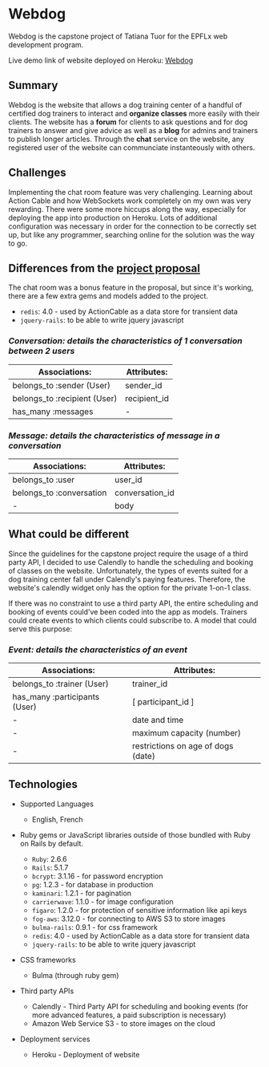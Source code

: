 # Webdog

Webdog is the capstone project of Tatiana Tuor for the EPFLx web development program. 

Live demo link of website deployed on Heroku: [Webdog](https://chilling-caverns-73628.herokuapp.com/)


## Summary

Webdog is the website that allows a dog training center of a handful of certified dog trainers to interact and **organize classes** more easily with their clients. The website has a **forum** for clients to ask questions and for dog trainers to answer and give advice as well as a **blog** for admins and trainers to publish longer articles. Through the **chat** service on the website, any registered user of the website can communciate instanteously with others.

## Challenges

Implementing the chat room feature was very challenging. Learning about Action Cable and how WebSockets work completely on my own was very rewarding. There were some more hiccups along the way, especially for deploying the app into production on Heroku. Lots of additional configuration was necessary in order for the connection to be correctly set up, but like any programmer, searching online for the solution was the way to go. 

## Differences from the [project proposal](https://github.com/epfl-extension-school/capstone-proposal-wad-c5-s1-4920-2690)

The chat room was a bonus feature in the proposal, but since it's working, there are a few extra gems and models added to the project.
* ```redis```: 4.0 - used by ActionCable as a data store for transient data
* ```jquery-rails```: to be able to write jquery javascript

### _Conversation: details the characteristics of 1 conversation between 2 users_

Associations: | Attributes:
------------ | -------------
belongs_to :sender (User) | sender_id
belongs_to :recipient (User) | recipient_id
has_many :messages | \-

### _Message: details the characteristics of message in a conversation_

Associations: | Attributes:
------------ | -------------
belongs_to :user | user_id
belongs_to :conversation | conversation_id
\- | body

## What could be different

Since the guidelines for the capstone project require the usage of a third party API, I decided to use Calendly to handle the scheduling and booking of classes on the website. Unfortunately, the types of events suited for a dog training center fall under Calendly's paying features. Therefore, the website's calendly widget only has the option for the private 1-on-1 class. 

If there was no constraint to use a third party API, the entire scheduling and booking of events could've been coded into the app as models. Trainers could create events to which clients could subscribe to. A model that could serve this purpose:

### _Event: details the characteristics of an event_

Associations: | Attributes:
------------ | -------------
belongs_to :trainer (User) | trainer_id
has_many :participants (User) | [ participant_id ]
\- | date and time
\- | maximum capacity (number)
\- | restrictions on age of dogs (date)
 
## Technologies

* Supported Languages
    * English, French

* Ruby gems or JavaScript libraries outside of those bundled with Ruby on Rails by default.
    * ```Ruby```: 2.6.6
    * ```Rails```: 5.1.7
    * ```bcrypt```: 3.1.16 - for password encryption
    * ```pg```: 1.2.3 - for database in production
    * ```kaminari```: 1.2.1 - for pagination
    * ```carrierwave```: 1.1.0 - for image configuration
    * ```figaro```: 1.2.0 - for protection of sensitive information like api keys
    * ```fog-aws```: 3.12.0 - for connecting to AWS S3 to store images 
    * ```bulma-rails```: 0.9.1 - for css framework
    * ```redis```: 4.0 - used by ActionCable as a data store for transient data
    * ```jquery-rails```: to be able to write jquery javascript

* CSS frameworks
    * Bulma (through ruby gem)

* Third party APIs
    * Calendly - Third Party API for scheduling and booking events (for more advanced features, a paid subscription is necessary)
    * Amazon Web Service S3 - to store images on the cloud


* Deployment services
    * Heroku - Deployment of website


